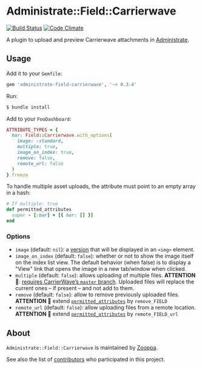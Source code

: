 # Administrate::Field::Carrierwave

[![Build Status](https://travis-ci.com/zooppa/administrate-field-carrierwave.svg?branch=master)](https://travis-ci.com/zooppa/administrate-field-carrierwave)
[![Code Climate](https://codeclimate.com/github/zooppa/administrate-field-carrierwave/badges/gpa.svg)](https://codeclimate.com/github/zooppa/administrate-field-carrierwave)

A plugin to upload and preview Carrierwave attachments in [Administrate].

## Usage

Add it to your `Gemfile`:

```ruby
gem 'administrate-field-carrierwave', '~> 0.3.4'
```

Run:

```bash
$ bundle install
```

Add to your `FooDashboard`:

```ruby
ATTRIBUTE_TYPES = {
  bar: Field::Carrierwave.with_options(
    image: :standard,
    multiple: true,
    image_on_index: true,
    remove: false,
    remote_url: false
  )
}.freeze
```

To handle multiple asset uploads, the attribute must point to an empty array in a hash:

```ruby
# If multiple: true
def permitted_attributes
  super - [:bar] + [{ bar: [] }]
end
```

### Options

* `image` (default: `nil`): a [version] that will be displayed in an `<img>` element.
* `image_on_index` (default: `false`): whether or not to show the image itself on the index list view. The default behavior (when false) is to display a "View" link that opens the image in a new tab/window when clicked.
* `multiple` (default: `false`): allows uploading of multiple files. **ATTENTION 🚨**: [requires CarrierWave’s `master` branch](https://github.com/carrierwaveuploader/carrierwave#multiple-file-uploads). Uploaded files will replace the current ones – if present – and not add to them.
* `remove` (default: `false`): allow to remove previously uploaded files. **ATTENTION 🚨** extend [`permitted_attributes`](https://github.com/thoughtbot/administrate/issues/990#issuecomment-339066788) by `remove_FIELD`
* `remote_url` (default: `false`): allow uploading files from a remote location. **ATTENTION 🚨** extend [`permitted_attributes`](https://github.com/thoughtbot/administrate/issues/990#issuecomment-339066788) by `remote_FIELD_url`

## About

`Administrate::Field::Carrierwave` is maintained by [Zooppa].

See also the list of [contributors](https://github.com/zooppa/administrate-field-carrierwave/contributors) who participated in this project.

[administrate]: https://github.com/thoughtbot/administrate
[version]: https://github.com/carrierwaveuploader/carrierwave#adding-versions
[zooppa]: https://www.zooppa.com/
